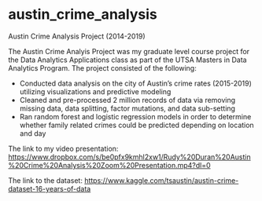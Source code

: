 # austin_crime_analysis
Austin Crime Analysis Project (2014-2019)

The Austin Crime Analyis Project was my graduate level course project for the Data Analytics Applications class as part of the UTSA Masters in Data Analytics Program.
The project consisted of the following:

* Conducted data analysis on the city of Austin’s crime rates (2015-2019) utilizing visualizations and predictive modeling
* Cleaned and pre-processed 2 million records of data via removing missing data, data splitting, factor mutations, and data sub-setting
* Ran random forest and logistic regression models in order to determine whether family related crimes could be predicted depending on location and day


The link to my video presentation:
https://www.dropbox.com/s/be0pfx9kmhl2xw1/Rudy%20Duran%20Austin%20Crime%20Analysis%20Zoom%20Presentation.mp4?dl=0

The link to the dataset:
https://www.kaggle.com/tsaustin/austin-crime-dataset-16-years-of-data

